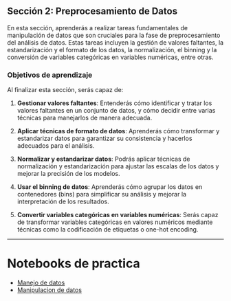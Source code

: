 ## Sección 2: Preprocesamiento de Datos

En esta sección, aprenderás a realizar tareas fundamentales de manipulación de datos que son cruciales para la fase de preprocesamiento del análisis de datos. Estas tareas incluyen la gestión de valores faltantes, la estandarización y el formato de los datos, la normalización, el binning y la conversión de variables categóricas en variables numéricas, entre otras.

### Objetivos de aprendizaje

Al finalizar esta sección, serás capaz de:

1. **Gestionar valores faltantes**: Entenderás cómo identificar y tratar los valores faltantes en un conjunto de datos, y cómo decidir entre varias técnicas para manejarlos de manera adecuada.

2. **Aplicar técnicas de formato de datos**: Aprenderás cómo transformar y estandarizar datos para garantizar su consistencia y hacerlos adecuados para el análisis.

3. **Normalizar y estandarizar datos**: Podrás aplicar técnicas de normalización y estandarización para ajustar las escalas de los datos y mejorar la precisión de los modelos.

4. **Usar el binning de datos**: Aprenderás cómo agrupar los datos en contenedores (bins) para simplificar su análisis y mejorar la interpretación de los resultados.

5. **Convertir variables categóricas en variables numéricas**: Serás capaz de transformar variables categóricas en valores numéricos mediante técnicas como la codificación de etiquetas o one-hot encoding.

---

# Notebooks de practica

- [Manejo de datos]()
- [Manipulacion de datos]()
